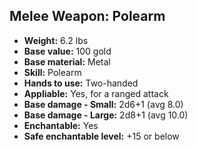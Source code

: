 ## Melee Weapon: Polearm
- **Weight:** 6.2 lbs
- **Base value:** 100 gold
- **Base material:** Metal
- **Skill:** Polearm
- **Hands to use:** Two-handed
- **Appliable:** Yes, for a ranged attack
- **Base damage - Small:** 2d6+1 (avg 8.0)
- **Base damage - Large:** 2d8+1 (avg 10.0)
- **Enchantable:** Yes
- **Safe enchantable level:** +15 or below
